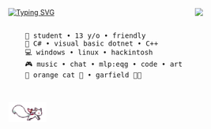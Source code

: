 <img src="https://github.com/innng/innng/assets/26755058/5e0ce0fb-c544-4f8c-a307-5849165746d0" width="25%" align="right" />
<a href="https://git.io/typing-svg"><img src="https://readme-typing-svg.demolab.com?font=Fira+Code&duration=3000&color=1FF78C&multiline=true&repeat=false&width=435&lines=hello+hello;im+MRC%2C+a+simple+kid+that+like+tech" alt="Typing SVG" /></a>
<br><br>
<pre>
    💼 student • 13 y/o • friendly
    📖 C# • visual basic dotnet • C++ 
    💻 windows • linux • hackintosh
    🎮 music • chat • mlp:eqg • code • art
    🐾 orange cat 🐰 • garfield 🐤🐥
</pre>
<br><br>
<img src="https://raw.githubusercontent.com/mrcxlinux/mrcxlinux/master/assets/kyubey.gif" height="40" />
<br><br><br>

